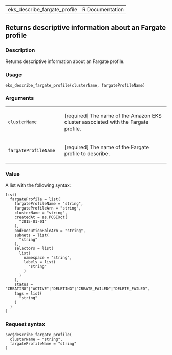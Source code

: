 <table style="width: 100%;">
<tbody>
<tr class="odd">
<td>eks_describe_fargate_profile</td>
<td style="text-align: right;">R Documentation</td>
</tr>
</tbody>
</table>

## Returns descriptive information about an Fargate profile

### Description

Returns descriptive information about an Fargate profile.

### Usage

    eks_describe_fargate_profile(clusterName, fargateProfileName)

### Arguments

<table>
<colgroup>
<col style="width: 35%" />
<col style="width: 65%" />
</colgroup>
<tbody>
<tr class="odd">
<td><code
id="eks_describe_fargate_profile_:_clusterName">clusterName</code></td>
<td><p>[required] The name of the Amazon EKS cluster associated with the
Fargate profile.</p></td>
</tr>
<tr class="even">
<td><code
id="eks_describe_fargate_profile_:_fargateProfileName">fargateProfileName</code></td>
<td><p>[required] The name of the Fargate profile to describe.</p></td>
</tr>
</tbody>
</table>

### Value

A list with the following syntax:

    list(
      fargateProfile = list(
        fargateProfileName = "string",
        fargateProfileArn = "string",
        clusterName = "string",
        createdAt = as.POSIXct(
          "2015-01-01"
        ),
        podExecutionRoleArn = "string",
        subnets = list(
          "string"
        ),
        selectors = list(
          list(
            namespace = "string",
            labels = list(
              "string"
            )
          )
        ),
        status = "CREATING"|"ACTIVE"|"DELETING"|"CREATE_FAILED"|"DELETE_FAILED",
        tags = list(
          "string"
        )
      )
    )

### Request syntax

    svc$describe_fargate_profile(
      clusterName = "string",
      fargateProfileName = "string"
    )
